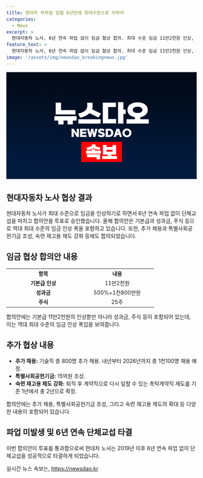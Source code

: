 ```yaml
---
title: 현대차 무파업 임협 6년만에 최대수준으로 마무리
categories:
  - News
excerpt: >
  현대자동차 노사, 6년 연속 파업 없이 임금 협상 합의. 최대 수준 임금 11만2천원 인상, 성과금 500%+1천800만원, 주식 25주 등으로. 추가 채용 800명, 특별사회공헌기금 15억원 조성, 숙련 재고용 제도 등에도 합의. 84.53%의 조합원 찬성으로 투표결과 확정. 2019년 이후 6년 연속 파업 없이 단체교섭 타결.
feature_text: >
  현대자동차 노사, 6년 연속 파업 없이 임금 협상 합의. 최대 수준 임금 11만2천원 인상, 성과금 500%+1천800만원, 주식 25주 등으로. 추가 채용 800명, 특별사회공헌기금 15억원 조성, 숙련 재고용 제도 등에도 합의. 84.53%의 조합원 찬성으로 투표결과 확정. 2019년 이후 6년 연속 파업 없이 단체교섭 타결.
image: '/assets/img/newsdao_breakingnews.jpg'
---
```


<p><img src="/assets/img/newsdao_breakingnews.jpg" alt="bookingtag 속보" /></p>

<h2 data-ke-size="size26">현대자동차 노사 협상 결과</h2>

<p data-ke-size="size16">현대자동차 노사가 최대 수준으로 임금을 인상하기로 하면서 6년 연속 파업 없이 단체교섭을 마치고 합의안을 투표로 승인했습니다. 올해 합의안은 기본급과 성과금, 주식 등으로 역대 최대 수준의 임금 인상 폭을 포함하고 있습니다. 또한, 추가 채용과 특별사회공헌기금 조성, 숙련 재고용 제도 강화 등에도 합의되었습니다.</p>

<h2 data-ke-size="size26">임금 협상 합의안 내용</h2>

<table>
    <tr>
        <td style="text-align: center; width: 181.6px;"><b>항목</b></td>
        <td style="text-align: center; width: 181.6px;"><b>내용</b></td>
    </tr>
    <tr>
        <td style="text-align: center;"><b>기본급 인상</b></td>
        <td style="text-align: center;">11만2천원</td>
    </tr>
    <tr>
        <td style="text-align: center;"><b>성과금</b></td>
        <td style="text-align: center;">500%+1천800만원</td>
    </tr>
    <tr>
        <td style="text-align: center;"><b>주식</b></td>
        <td style="text-align: center;">25주</td>
    </tr>
</table>

<p data-ke-size="size16">합의안에는 기본급 11만2천원의 인상뿐만 아니라 성과금, 주식 등이 포함되어 있는데, 이는 역대 최대 수준의 임금 인상 폭임을 보여줍니다.</p>

<h2 data-ke-size="size26">추가 협상 내용</h2>

<ul>
    <li><b>추가 채용:</b> 기술직 총 800명 추가 채용. 내년부터 2026년까지 총 1천100명 채용 예정.</li>
    <li><b>특별사회공헌기금:</b> 15억원 조성.</li>
    <li><b>숙련 재고용 제도 강화:</b> 퇴직 후 계약직으로 다시 일할 수 있는 촉탁계약직 제도를 기존 1년에서 총 2년으로 확장.</li>
</ul>

<p data-ke-size="size16">합의안에는 추가 채용, 특별사회공헌기금 조성, 그리고 숙련 재고용 제도의 확대 등 다양한 내용이 포함되어 있습니다.</p>

<h2 data-ke-size="size26">파업 미발생 및 6년 연속 단체교섭 타결</h2>

<p data-ke-size="size16">이번 합의안이 투표를 통과함으로써 현대차 노사는 2019년 이후 6년 연속 파업 없이 단체교섭을 성공적으로 타결하게 되었습니다.</p>
실시간 뉴스 속보는, <a href="https://newsdao.kr" rel="dofollow">https://newsdao.kr</a>


